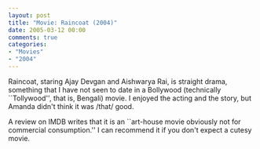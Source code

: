 ```yaml
---
layout: post
title: "Movie: Raincoat (2004)"
date: 2005-03-12 00:00
comments: true
categories:
- "Movies"
- "2004"
---
```


Raincoat, staring Ajay Devgan and Aishwarya Rai, is straight drama,
something that I have not seen to date in a Bollywood (technically
``Tollywood'', that is, Bengali) movie. I enjoyed the acting and
the story, but Amanda didn't think it was /that/ good.

A review on IMDB writes that it is an ``art-house movie
obviously not for commercial consumption.'' I can recommend it if
you don't expect a cutesy movie.
